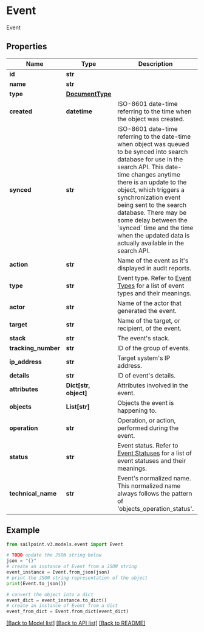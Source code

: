 # Event

Event

## Properties

Name | Type | Description | Notes
------------ | ------------- | ------------- | -------------
**id** | **str** |  | 
**name** | **str** |  | 
**type** | [**DocumentType**](DocumentType.md) |  | 
**created** | **datetime** | ISO-8601 date-time referring to the time when the object was created. | [optional] 
**synced** | **str** | ISO-8601 date-time referring to the date-time when object was queued to be synced into search database for use in the search API.   This date-time changes anytime there is an update to the object, which triggers a synchronization event being sent to the search database.  There may be some delay between the &#x60;synced&#x60; time and the time when the updated data is actually available in the search API.  | [optional] 
**action** | **str** | Name of the event as it&#39;s displayed in audit reports. | [optional] 
**type** | **str** | Event type. Refer to [Event Types](https://documentation.sailpoint.com/saas/help/search/index.html#event-types) for a list of event types and their meanings. | [optional] 
**actor** | **str** | Name of the actor that generated the event. | [optional] 
**target** | **str** | Name of the target, or recipient, of the event. | [optional] 
**stack** | **str** | The event&#39;s stack. | [optional] 
**tracking_number** | **str** | ID of the group of events. | [optional] 
**ip_address** | **str** | Target system&#39;s IP address. | [optional] 
**details** | **str** | ID of event&#39;s details. | [optional] 
**attributes** | **Dict[str, object]** | Attributes involved in the event. | [optional] 
**objects** | **List[str]** | Objects the event is happening to. | [optional] 
**operation** | **str** | Operation, or action, performed during the event. | [optional] 
**status** | **str** | Event status. Refer to [Event Statuses](https://documentation.sailpoint.com/saas/help/search/index.html#event-statuses) for a list of event statuses and their meanings. | [optional] 
**technical_name** | **str** | Event&#39;s normalized name. This normalized name always follows the pattern of &#39;objects_operation_status&#39;. | [optional] 

## Example

```python
from sailpoint.v3.models.event import Event

# TODO update the JSON string below
json = "{}"
# create an instance of Event from a JSON string
event_instance = Event.from_json(json)
# print the JSON string representation of the object
print(Event.to_json())

# convert the object into a dict
event_dict = event_instance.to_dict()
# create an instance of Event from a dict
event_from_dict = Event.from_dict(event_dict)
```
[[Back to Model list]](../README.md#documentation-for-models) [[Back to API list]](../README.md#documentation-for-api-endpoints) [[Back to README]](../README.md)


